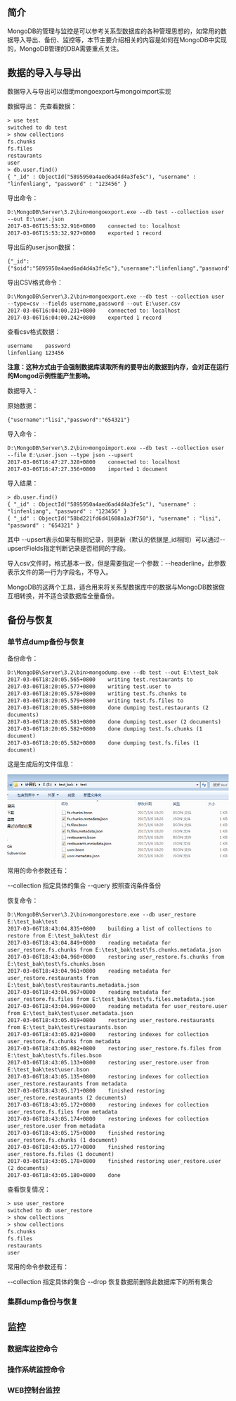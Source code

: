 ## 简介

MongoDB的管理与监控是可以参考关系型数据库的各种管理思想的，如常用的数据导入导出、备份、监控等，本节主要介绍相关的内容是如何在MongoDB中实现的，MongoDB管理的DBA需要重点关注。

## 数据的导入与导出
数据导入与导出可以借助mongoexport与mongoimport实现

数据导出：
先查看数据：



```
> use test
switched to db test
> show collections
fs.chunks
fs.files
restaurants
user
> db.user.find()
{ "_id" : ObjectId("5895950a4aed6ad4d4a3fe5c"), "username" : "linfenliang", "password" : "123456" }
```

导出命令：



```
D:\MongoDB\Server\3.2\bin>mongoexport.exe --db test --collection user --out E:\user.json
2017-03-06T15:53:32.916+0800    connected to: localhost
2017-03-06T15:53:32.927+0800    exported 1 record
```

导出后的user.json数据：


```
{"_id":{"$oid":"5895950a4aed6ad4d4a3fe5c"},"username":"linfenliang","password":"123456"}
```

导出CSV格式命令：



```
D:\MongoDB\Server\3.2\bin>mongoexport.exe --db test --collection user --type=csv --fields username,password --out E:\user.csv
2017-03-06T16:04:00.231+0800    connected to: localhost
2017-03-06T16:04:00.242+0800    exported 1 record
```

查看csv格式数据：


```
username	password
linfenliang	123456

```
**注意：这种方式由于会强制数据库读取所有的要导出的数据到内存，会对正在运行的Mongod示例性能产生影响。**

数据导入：

原始数据：



```
{"username":"lisi","password":"654321"}
```

导入命令：

```
D:\MongoDB\Server\3.2\bin>mongoimport.exe --db test --collection user --file E:\user.json --type json --upsert
2017-03-06T16:47:27.328+0800    connected to: localhost
2017-03-06T16:47:27.356+0800    imported 1 document
```

导入结果：


```
> db.user.find()
{ "_id" : ObjectId("5895950a4aed6ad4d4a3fe5c"), "username" : "linfenliang", "password" : "123456" }
{ "_id" : ObjectId("58bd221fd6d41608a1a3f750"), "username" : "lisi", "password" : "654321" }
```

其中 --upsert表示如果有相同记录，则更新（默认的依据是_id相同）可以通过--upsertFields指定判断记录是否相同的字段。

导入csv文件时，格式基本一致，但是需要指定一个参数：--headerline，此参数表示文件的第一行为字段名，不导入。

MongoDB的这两个工具，适合用来将关系型数据库中的数据与MongoDB数据做互相转换，并不适合读数据库全量备份。








## 备份与恢复



### 单节点dump备份与恢复

备份命令：



```
D:\MongoDB\Server\3.2\bin>mongodump.exe --db test --out E:\test_bak
2017-03-06T18:20:05.565+0800    writing test.restaurants to
2017-03-06T18:20:05.577+0800    writing test.user to
2017-03-06T18:20:05.578+0800    writing test.fs.chunks to
2017-03-06T18:20:05.579+0800    writing test.fs.files to
2017-03-06T18:20:05.580+0800    done dumping test.restaurants (2 documents)
2017-03-06T18:20:05.581+0800    done dumping test.user (2 documents)
2017-03-06T18:20:05.582+0800    done dumping test.fs.chunks (1 document)
2017-03-06T18:20:05.582+0800    done dumping test.fs.files (1 document)
```
这是生成后的文件信息：

![](/assets/dump_image.png)

常用的命令参数还有：

--collection 指定具体的集合
--query 按照查询条件备份

恢复命令：



```
D:\MongoDB\Server\3.2\bin>mongorestore.exe --db user_restore E:\test_bak\test
2017-03-06T18:43:04.835+0800    building a list of collections to restore from E:\test_bak\test dir
2017-03-06T18:43:04.849+0800    reading metadata for user_restore.fs.chunks from E:\test_bak\test\fs.chunks.metadata.json
2017-03-06T18:43:04.960+0800    restoring user_restore.fs.chunks from E:\test_bak\test\fs.chunks.bson
2017-03-06T18:43:04.961+0800    reading metadata for user_restore.restaurants from E:\test_bak\test\restaurants.metadata.json
2017-03-06T18:43:04.967+0800    reading metadata for user_restore.fs.files from E:\test_bak\test\fs.files.metadata.json
2017-03-06T18:43:04.969+0800    reading metadata for user_restore.user from E:\test_bak\test\user.metadata.json
2017-03-06T18:43:05.019+0800    restoring user_restore.restaurants from E:\test_bak\test\restaurants.bson
2017-03-06T18:43:05.021+0800    restoring indexes for collection user_restore.fs.chunks from metadata
2017-03-06T18:43:05.082+0800    restoring user_restore.fs.files from E:\test_bak\test\fs.files.bson
2017-03-06T18:43:05.133+0800    restoring user_restore.user from E:\test_bak\test\user.bson
2017-03-06T18:43:05.135+0800    restoring indexes for collection user_restore.restaurants from metadata
2017-03-06T18:43:05.171+0800    finished restoring user_restore.restaurants (2 documents)
2017-03-06T18:43:05.172+0800    restoring indexes for collection user_restore.fs.files from metadata
2017-03-06T18:43:05.174+0800    restoring indexes for collection user_restore.user from metadata
2017-03-06T18:43:05.175+0800    finished restoring user_restore.fs.chunks (1 document)
2017-03-06T18:43:05.177+0800    finished restoring user_restore.fs.files (1 document)
2017-03-06T18:43:05.178+0800    finished restoring user_restore.user (2 documents)
2017-03-06T18:43:05.180+0800    done
```

查看恢复情况：



```
> use user_restore
switched to db user_restore
> show collections
> show collections
fs.chunks
fs.files
restaurants
user
```
常用的命令参数还有：

--collection 指定具体的集合
--drop 恢复数据前删除此数据库下的所有集合





### 集群dump备份与恢复



## 监控

### 数据库监控命令

### 操作系统监控命令

### WEB控制台监控
